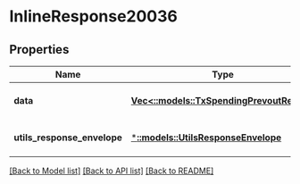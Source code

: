 # InlineResponse20036

## Properties
Name | Type | Description | Notes
------------ | ------------- | ------------- | -------------
**data** | [**Vec<::models::TxSpendingPrevoutResult>**](TxSpendingPrevoutResult.md) |  | [optional] [default to null]
**utils_response_envelope** | [***::models::UtilsResponseEnvelope**](utils.ResponseEnvelope.md) |  | [optional] [default to null]

[[Back to Model list]](../README.md#documentation-for-models) [[Back to API list]](../README.md#documentation-for-api-endpoints) [[Back to README]](../README.md)


